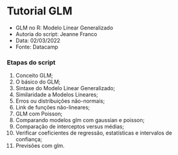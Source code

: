 # Tutorial GLM

- GLM no R: Modelo Linear Generalizado
- Autoria do script: Jeanne Franco
- Data: 02/03/2022
- Fonte: Datacamp

### Etapas do script

1. Conceito GLM;
2. O básico do GLM;
3. Sintaxe do Modelo Linear Generalizado;
4. Similaridade a Modelos Lineares;
5. Erros ou distribuições não-normais;
6. Link de funções não-lineares;
7. GLM com Poisson;
8. Comparando modelos glm com gaussian e poisson;
9. Comparação de interceptos versus médias;
10. Verificar coeficientes de regressão, estatísticas e intervalos de confiança;
11. Previsões com glm.
